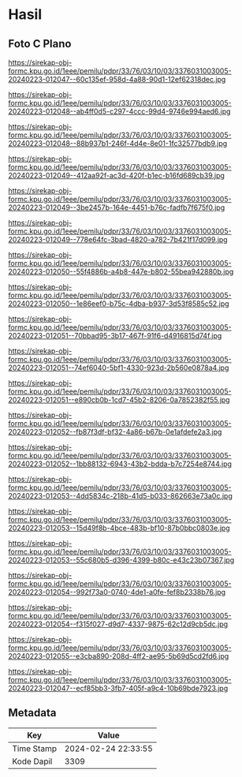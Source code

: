 # Hasil

## Foto C Plano

https://sirekap-obj-formc.kpu.go.id/1eee/pemilu/pdpr/33/76/03/10/03/3376031003005-20240223-012047--60c135ef-958d-4a88-90d1-12ef62318dec.jpg

https://sirekap-obj-formc.kpu.go.id/1eee/pemilu/pdpr/33/76/03/10/03/3376031003005-20240223-012048--ab4ff0d5-c297-4ccc-99d4-9746e994aed6.jpg

https://sirekap-obj-formc.kpu.go.id/1eee/pemilu/pdpr/33/76/03/10/03/3376031003005-20240223-012048--88b937b1-246f-4d4e-8e01-1fc32577bdb9.jpg

https://sirekap-obj-formc.kpu.go.id/1eee/pemilu/pdpr/33/76/03/10/03/3376031003005-20240223-012049--412aa92f-ac3d-420f-b1ec-b16fd689cb39.jpg

https://sirekap-obj-formc.kpu.go.id/1eee/pemilu/pdpr/33/76/03/10/03/3376031003005-20240223-012049--3be2457b-164e-4451-b76c-fadfb7f675f0.jpg

https://sirekap-obj-formc.kpu.go.id/1eee/pemilu/pdpr/33/76/03/10/03/3376031003005-20240223-012049--778e64fc-3bad-4820-a782-7b421f17d099.jpg

https://sirekap-obj-formc.kpu.go.id/1eee/pemilu/pdpr/33/76/03/10/03/3376031003005-20240223-012050--55f4886b-a4b8-447e-b802-55bea942880b.jpg

https://sirekap-obj-formc.kpu.go.id/1eee/pemilu/pdpr/33/76/03/10/03/3376031003005-20240223-012050--1e86eef0-b75c-4dba-b937-3d53f8585c52.jpg

https://sirekap-obj-formc.kpu.go.id/1eee/pemilu/pdpr/33/76/03/10/03/3376031003005-20240223-012051--70bbad95-3b17-467f-91f6-d4916815d74f.jpg

https://sirekap-obj-formc.kpu.go.id/1eee/pemilu/pdpr/33/76/03/10/03/3376031003005-20240223-012051--74ef6040-5bf1-4330-923d-2b560e0878a4.jpg

https://sirekap-obj-formc.kpu.go.id/1eee/pemilu/pdpr/33/76/03/10/03/3376031003005-20240223-012051--e890cb0b-1cd7-45b2-8206-0a7852382f55.jpg

https://sirekap-obj-formc.kpu.go.id/1eee/pemilu/pdpr/33/76/03/10/03/3376031003005-20240223-012052--fb87f3df-bf32-4a86-b67b-0e1afdefe2a3.jpg

https://sirekap-obj-formc.kpu.go.id/1eee/pemilu/pdpr/33/76/03/10/03/3376031003005-20240223-012052--1bb88132-6943-43b2-bdda-b7c7254e8744.jpg

https://sirekap-obj-formc.kpu.go.id/1eee/pemilu/pdpr/33/76/03/10/03/3376031003005-20240223-012053--4dd5834c-218b-41d5-b033-862663e73a0c.jpg

https://sirekap-obj-formc.kpu.go.id/1eee/pemilu/pdpr/33/76/03/10/03/3376031003005-20240223-012053--15d49f8b-4bce-483b-bf10-87b0bbc0803e.jpg

https://sirekap-obj-formc.kpu.go.id/1eee/pemilu/pdpr/33/76/03/10/03/3376031003005-20240223-012053--55c680b5-d396-4399-b80c-e43c23b07367.jpg

https://sirekap-obj-formc.kpu.go.id/1eee/pemilu/pdpr/33/76/03/10/03/3376031003005-20240223-012054--992f73a0-0740-4de1-a0fe-fef8b2338b76.jpg

https://sirekap-obj-formc.kpu.go.id/1eee/pemilu/pdpr/33/76/03/10/03/3376031003005-20240223-012054--f315f027-d9d7-4337-9875-62c12d9cb5dc.jpg

https://sirekap-obj-formc.kpu.go.id/1eee/pemilu/pdpr/33/76/03/10/03/3376031003005-20240223-012055--e3cba890-208d-4ff2-ae95-5b69d5cd2fd6.jpg

https://sirekap-obj-formc.kpu.go.id/1eee/pemilu/pdpr/33/76/03/10/03/3376031003005-20240223-012047--ecf85bb3-3fb7-405f-a9c4-10b69bde7923.jpg


## Metadata

| Key        | Value               |
| ---------- | ------------------- |
| Time Stamp | 2024-02-24 22:33:55 |
| Kode Dapil | 3309                |



